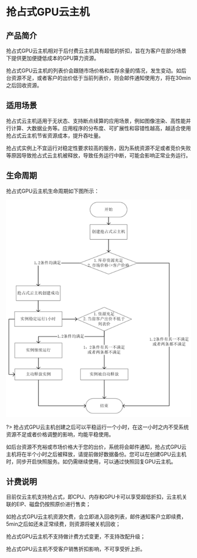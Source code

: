 # 抢占式GPU云主机

## 产品简介

抢占式GPU云主机相对于后付费云主机具有超低的折扣，旨在为客户在部分场景下提供更加便捷低成本的GPU算力资源。

抢占式GPU云主机的列表价会跟随市场价格和库存余量的情况，发生变动。如后台资源不足，或者客户的出价低于当前列表价，则会邮件通知使用方，将在30min之后回收资源。

## 适用场景
抢占式云主机适用于无状态、支持断点续算的应用场景，例如图像渲染、高性能并行计算、大数据业务等。应用程序的分布度、可扩展性和容错性越高，越适合使用抢占式云主机节省资源成本，提升吞吐量。

抢占式实例上不宜运行对稳定性要求较高的服务，因为系统资源不足或者竞价失败等原因导致抢占式云主机被释放，导致任务运行中断，可能会影响正常业务运行。

## 生命周期
抢占式GPU云主机生命周期如下图所示：

![image](/images/operation/spotflow.png)

?> 抢占式GPU云主机创建之后可以平稳运行一个小时，在这一小时之内不受系统资源不足或者价格调整的影响，均能平稳使用。

   如后台资源不充裕或市场价格大于您的出价，系统将会邮件通知，抢占式GPU云主机将在半个小时之后被释放，请提前做好数据备份。您可以在创建GPU云主机时，同步开启快照服务。如仍需继续使用，可以通过快照回复GPU云主机。


## 计费说明

目前仅云主机支持抢占式，即CPU、内存和GPU卡可以享受超低折扣，云主机关联的EIP、磁盘仍按照原价进行售卖；

如抢占式GPU云主机资源欠费，会立即进入回收列表，邮件通知客户立即续费，5min之后如还未正常续费，则资源将被关机回收；

抢占式GPU云主机不支持做计费方式变更，不支持改配升级；

抢占式GPU云主机不受客户销售折扣影响，不可享受折上折。










